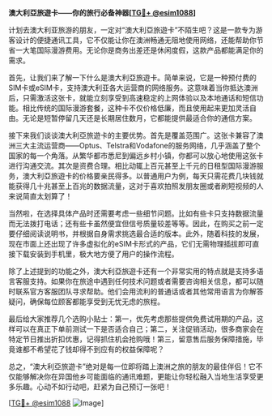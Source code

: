 **澳大利亞旅遊卡——你的旅行必备神器[[TG💪+ @esim1088](https://t.me/s/esim1088)]**

计划去澳大利亚旅游的朋友，一定对“澳大利亞旅遊卡”不陌生吧？这是一款专为游客设计的便捷通讯工具，它不仅能让你在澳洲畅通无阻地使用网络，还能帮助你节省一大笔国际漫游费用。无论你是商务出差还是休闲度假，这款产品都能满足你的需求。

首先，让我们来了解一下什么是澳大利亞旅遊卡。简单来说，它是一种预付费的SIM卡或eSIM卡，支持澳大利亚各大运营商的网络服务。这意味着当你抵达澳洲后，只需激活这张卡，就能立刻享受到高速稳定的上网体验以及本地通话和短信功能。相比传统的国际漫游套餐，这种卡不仅价格低廉，而且使用起来更加灵活自由。无论是短暂停留几天还是长期居住数月，它都能提供最适合你的通信方案。

接下来我们谈谈澳大利亞旅遊卡的主要优势。首先是覆盖范围广。这张卡兼容了澳洲三大主流运营商——Optus、Telstra和Vodafone的服务网络，几乎涵盖了整个国家的每一个角落。从繁华都市悉尼到偏远乡村小镇，你都可以放心地使用这张卡进行沟通交流。其次是资费合理。相比动辄上百元甚至上千元的日租型国际漫游服务，澳大利亞旅遊卡的价格要亲民得多。以普通用户为例，每天只需花费几块钱就能获得几十兆甚至上百兆的数据流量，这对于喜欢拍照发朋友圈或者刷短视频的人来说简直太划算了！

当然啦，在选择具体产品时还需要考虑一些细节问题。比如有些卡只支持数据流量而无法拨打电话；还有些卡虽然便宜但信号质量较差等等。因此，在购买之前一定要仔细阅读说明书，并根据自身需求挑选最合适的版本。此外，随着科技的发展，现在市面上还出现了许多虚拟化的eSIM卡形式的产品，它们无需物理插拔即可直接下载安装到手机里，极大地方便了用户的操作流程。

除了上述提到的功能之外，澳大利亞旅遊卡还有一个非常实用的特点就是支持多语言客服支持。如果你在旅途中遇到任何技术问题或者需要咨询相关信息，都可以随时联系官方客服团队寻求帮助。他们会用流利的普通话或者其他常用语言为你解答疑问，确保每位顾客都能享受到无忧无虑的旅程。

最后给大家推荐几个选购小贴士：第一，优先考虑那些提供免费试用期的产品，这样可以在真正下单前测试一下是否适合自己；第二，关注促销活动，很多商家会在特定节日推出折扣优惠，记得抓住机会抢购哦！第三，留意售后服务保障措施，毕竟谁都不希望花了钱却得不到应有的权益保障呢？

总之，“澳大利亞旅遊卡”绝对是每一位即将踏上澳洲之旅的朋友的最佳伴侣！它不仅能够解决你在异国他乡可能面临的通讯难题，更能让你轻松融入当地生活享受更多乐趣。心动不如行动吧，赶紧为自己预订一张吧！

[[TG💪+ @esim1088](https://t.me/s/esim1088) ![Image](https://i.postimg.cc/4NQfJmqS/Snipaste-2025-05-13-00-14-12.png)]